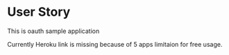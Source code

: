 # User Story
This is oauth sample application

Currently Heroku link is missing because of 5 apps limitaion for free usage.
